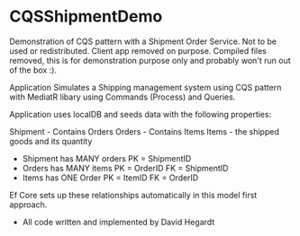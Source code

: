 # CQSShipmentDemo
Demonstration of CQS pattern with a Shipment Order Service.
Not to be used or redistributed. Client app removed on purpose.
Compiled files removed, this is for demonstration purpose only
and probably won't run out of the box :).

Application Simulates a Shipping management system using CQS pattern
with MediatR libary using Commands (Process) and Queries.

Application uses localDB and seeds data with the following properties:

Shipment - Contains Orders 
Orders - Contains Items 
Items - the shipped goods and its quantity

+ Shipment has MANY orders PK = ShipmentID
+ Orders has MANY items PK = OrderID FK = ShipmentID
+ Items has ONE Order PK = ItemID FK = OrderID

Ef Core sets up these relationships automatically in this model first approach.
+ All code written and implemented by David Hegardt
